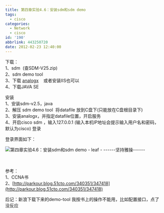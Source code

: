 ```yaml
---
title: 第四章实验4.6：安装sdm和sdm demo
tags:
  - cisco
categories:
  - Network
  - cisco
id: '190'
abbrlink: 443250720
date: 2012-02-23 12:40:00
---
```


下载：  
1、sdm  (查SDM-V25.zip)  
2、sdm demo tool  
3、下载 [analogx](http://www.analogx.com/contents/download/network/sswww.htm)    或者安装IIS也可以  
4、下载JAVA SE  
  
安装  
1、安装sdm-v2.5，java  
2、解压 sdm demo tool  将datafile 放到C盘下(只能放在C盘根目录下)  
3、安装analogx，并指定datafile位置，开启服务  
4、开启cisco sdm ，输入127.0.0.1 (输入本机IP地址会提示输入用户名和密码，默认为cisco) 登录  
  
登录界面如下：  

![第四章实验4.6：安装sdm和sdm demo - leaf - ------坚持雅操------](http://img5.ph.126.net/V_Ssb2yIram4O7jCNiE0VA==/1172624752993865225.jpg "第四章实验4.6：安装sdm和sdm demo - leaf - ------坚持雅操------")

   
[](http://www.analogx.com/contents/download/network/sswww.htm)  
参考：  
1、CCNA书  
2、[http://parkour.blog.51cto.com/340351/347418](http://parkour.blog.51cto.com/340351/347418)  
  
  
后记：新浪下载下来的demo-tool 我按书上的操作不能用，比如配置接口，点了没反应